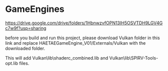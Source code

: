 # GameEngines
 
https://drive.google.com/drive/folders/1HbnwzvfOPN13IH5OSVTDH9LGV4Gc7w9f?usp=sharing

before you build and run this project, please download Vulkan folder in this link and replace 
HAETAEGameEngine_V01/Externals/Vulkan with the downloaded folder.

This will add Vulkan\lib\shaderc_combined.lib and Vulkan\lib\SPIRV-Tools-opt.lib files.
